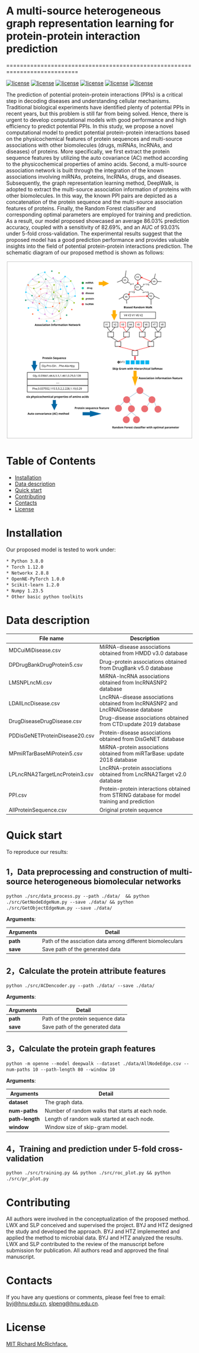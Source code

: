 # A multi-source heterogeneous graph representation learning for protein-protein interaction prediction
===========================================================================


[![license](https://img.shields.io/badge/python_-3.8.0_-blue)](https://www.python.org/)
[![license](https://img.shields.io/badge/torch_-1.12.0_-blue)](https://pytorch.org/)
[![license](https://img.shields.io/badge/networkx_-2.8.8_-blue)](https://networkx.org/)
[![license](https://img.shields.io/badge/openne_pytorch_-1.0.0_-blue)](https://github.com/thunlp/OpenNE/tree/pytorch)
[![license](https://img.shields.io/badge/scikit_learn_-1.2.0_-blue)](https://scikit-learn.org/)
[![license](https://img.shields.io/badge/numpy_-1.23.5_-blue)](https://numpy.org/)

The prediction of potential protein-protein interactions (PPIs) is a critical step in decoding diseases and understanding cellular mechanisms. Traditional biological experiments have identified plenty of potential PPIs in recent years, but this problem is still far from being solved. Hence, there is urgent to develop computational models with good performance and high efficiency to predict potential PPIs. In this study, we propose a novel computational model to predict potential protein-protein interactions based on the physicochemical features of protein sequences and multi-source associations with other biomolecules (drugs, miRNAs, lncRNAs, and diseases) of proteins. More specifically, we first extract the protein sequence features by utilizing the auto covariance (AC) method according to the physicochemical properties of amino acids. Second, a multi-source association network is built through the integration of the known associations involving miRNAs, proteins, lncRNAs, drugs, and diseases. Subsequently, the graph representation learning method, DeepWalk, is adopted to extract the multi-source association information of proteins with other biomolecules. In this way, the known PPI pairs are depicted as a concatenation of the protein sequence and the multi-source association features of proteins. Finally, the Random Forest classifier and corresponding optimal parameters are employed for training and prediction. As a result, our model proposed showcased an average 86.03\% prediction accuracy, coupled with a sensitivity of 82.69\%, and an AUC of 93.03\% under 5-fold cross-validation. The experimental results suggest that the proposed model has a good prediction performance and provides valuable insights into the field of potential protein-protein interactions prediction. The schematic diagram of our proposed method is shown as follows:


![Image text](https://github.com/jiboyalab/multiPPIs/blob/main/IMG/flowchartnew.svg)



# Table of Contents

- [Installation](#installation)
- [Data description](#data-description)
- [Quick start](#quick-start)
- [Contributing](#contributing)
- [Contacts](#contacts)
- [License](#license)


# Installation

Our proposed model is tested to work under:

```
* Python 3.8.0
* Torch 1.12.0
* Networkx 2.8.8
* OpenNE-PyTorch 1.0.0
* Scikit-learn 1.2.0
* Numpy 1.23.5
* Other basic python toolkits
```
# Data description

| File name  | Description |
| ------------- | ------------- |
| MDCuiMiDisease.csv  | MiRNA-disease associations obtained from HMDD v3.0 database |
| DPDrugBankDrugProtein5.csv  | Drug-protein associations obtained from DrugBank v5.0 database  |
| LMSNPLncMi.csv  | MiRNA-lncRNA associations obtained from lncRNASNP2 database  |
| LDAllLncDisease.csv| LncRNA-disease associations obtained from lncRNASNP2 and LncRNADisease database  |
| DrugDiseaseDrugDisease.csv| Drug-disease associations obtained from CTD:update 2019 database| 
| PDDisGeNETProteinDisease20.csv|  Protein-disease associations obtained from DisGeNET database| 
| MPmiRTarBaseMiProtein5.csv| MiRNA-protein associations obtained from miRTarBase: update 2018 database| 
| LPLncRNA2TargetLncProtein3.csv|  LncRNA-protein associations obtained from LncRNA2Target v2.0 database| 
| PPI.csv| Protein-protein interactions obtained from STRING database for model training and prediction| 
| AllProteinSequence.csv| Original protein sequence| 

# Quick start
To reproduce our results:

## 1，Data preprocessing and construction of multi-source heterogeneous biomolecular networks
```
python ./src/data_process.py --path ./data/  && python ./src/GetNodeEdgeNum.py --save ./data/ && python ./src/GetObjectEdgeNum.py --save ./data/
```
**Arguments**:

| **Arguments** | **Detail** |
| --- | --- |
| **path** | Path of the assciation data among different biomoleculars|
| **save** | Save path of the generated data|



## 2，Calculate the protein attribute features
```
python ./src/ACDencoder.py --path ./data/ --save ./data/
```
**Arguments**:

| **Arguments** | **Detail** |
| --- | --- |
| **path** | Path of the protein sequence data|
| **save** | Save path of the generated data|


## 3，Calculate the protein graph features
```
python -m openne --model deepwalk --dataset ./data/AllNodeEdge.csv --num-paths 10 --path-length 80 --window 10

```
**Arguments**:

| **Arguments** | **Detail** |
| --- | --- |
| **dataset** | The graph data. |
| **num-paths** | Number of random walks that starts at each node. |
| **path-length** | Length of random walk started at each node. |
| **window** | Window size of skip-gram model.  |



## 4，Training and prediction under 5-fold cross-validation
```
python ./src/training.py && python ./src/roc_plot.py && python ./src/pr_plot.py
```








# Contributing

All authors were involved in the conceptualization of the proposed method. LWX and SLP conceived and supervised
the project. BYJ and HTZ designed the study and developed the approach. BYJ and HTZ implemented and applied the method to microbial data. BYJ and HTZ analyzed the results. LWX and SLP contributed to the review of the manuscript before submission for publication. All authors read and approved the final manuscript.



# Contacts
If you have any questions or comments, please feel free to email: byj@hnu.edu.cn, slpeng@hnu.edu.cn.

# License

[MIT Richard McRichface.](../LICENSE)
